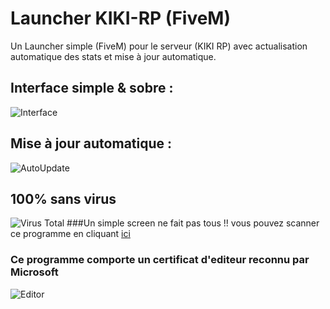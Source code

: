 # Launcher KIKI-RP (FiveM)
Un Launcher simple (FiveM) pour le serveur (KIKI RP) avec actualisation automatique des stats et mise à jour automatique.
## Interface simple & sobre :
![Interface](https://i.gyazo.com/2b4313e4a4f7c2d9837a449493429a89.png)
## Mise à jour automatique :
![AutoUpdate](https://i.gyazo.com/98ac7423870392f9ab95439c36d7a5ca.png)
## 100% sans virus
![Virus Total](https://i.gyazo.com/30bd4dbf38029335398bf87a05f0ebd1.png)
###Un simple screen ne fait pas tous !! 
vous pouvez scanner ce programme en cliquant [ici](https://www.virustotal.com/gui/)
### Ce programme comporte un certificat d'editeur reconnu par Microsoft
![Editor](https://cdn.discordapp.com/attachments/806313617632919564/808418937666011186/Windows10-cette-application-a-ete-bloquee-par-votre-administrateur-e.png)

